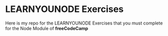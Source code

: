 # LEARNYOUNODE Exercises

Here is my repo for the LEARNYOUNODE Exercises that you must complete for the Node Module of **freeCodeCamp**
